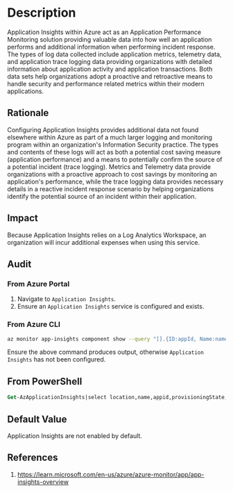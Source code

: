 # Description

Application Insights within Azure act as an Application Performance Monitoring solution providing valuable data into how well an application performs and additional information when performing incident response. The types of log data collected include application metrics, telemetry data, and application trace logging data providing organizations with detailed information about application activity and application transactions. Both data sets help organizations adopt a proactive and retroactive means to handle security and performance related metrics within their modern applications.

## Rationale

Configuring Application Insights provides additional data not found elsewhere within Azure as part of a much larger logging and monitoring program within an organization's Information Security practice. The types and contents of these logs will act as both a potential cost saving measure (application performance) and a means to potentially confirm the source of a potential incident (trace logging). Metrics and Telemetry data provide organizations with a proactive approach to cost savings by monitoring an application's performance, while the trace logging data provides necessary details in a reactive incident response scenario by helping organizations identify the potential source of an incident within their application.

## Impact

Because Application Insights relies on a Log Analytics Workspace, an organization will incur additional expenses when using this service.

## Audit

### From Azure Portal

1. Navigate to `Application Insights`.
2. Ensure an `Application Insights` service is configured and exists.

### From Azure CLI

```sh
az monitor app-insights component show --query "[].{ID:appId, Name:name, Tenant:tenantId, Location:location, Provisioning_State:provisioningState}"
```

Ensure the above command produces output, otherwise `Application Insights` has not been configured.

## From PowerShell

```ps
Get-AzApplicationInsights|select location,name,appid,provisioningState,tenantid
```

## Default Value

Application Insights are not enabled by default.

## References

1. <https://learn.microsoft.com/en-us/azure/azure-monitor/app/app-insights-overview>
